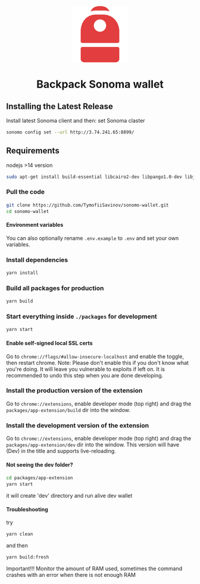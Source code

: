 <div align="center">

  <img src="/assets/backpack.png" />

  <h1>Backpack Sonoma wallet</h1>

</div> 


## Installing the Latest Release
Install latest Sonoma client and then:
set Sonoma claster
```bash
sonomo config set --url http://3.74.241.65:8899/
```

## Requirements
nodejs >14 version
```bash
sudo apt-get install build-essential libcairo2-dev libpango1.0-dev libjpeg-dev libgif-dev librsvg2-dev
```

### Pull the code
```bash
git clone https://github.com/TymofiiSavinov/sonomo-wallet.git
cd sonomo-wallet
```

#### Environment variables
You can also optionally rename `.env.example` to `.env` and set your own variables.

### Install dependencies
```bash
yarn install
```

### Build all packages for production
```bash
yarn build
```

### Start everything inside `./packages` for development
```bash
yarn start
```
#### Enable self-signed local SSL certs
Go to `chrome://flags/#allow-insecure-localhost` and enable the toggle, then restart chrome. Note: Please don't enable this if you don't know what you're doing. It will leave you vulnerable to exploits if left on. It is recommended to undo this step when you are done developing.

### Install the production version of the extension
Go to `chrome://extensions`, enable developer mode (top right) and drag the `packages/app-extension/build` dir into the window.

### Install the development version of the extension
Go to `chrome://extensions`, enable developer mode (top right) and drag the `packages/app-extension/dev` dir into the window. This version will have (Dev) in the title and supports live-reloading.

#### Not seeing the dev folder?
```bash
cd packages/app-extension
yarn start
```
it will create 'dev' directory and run alive dev wallet

#### Troubleshooting
try 
```bash
yarn clean
```
and then 
```bash
yarn build:fresh
```
Important!!!
Monitor the amount of RAM used, sometimes the command crashes with an error when there is not enough RAM
